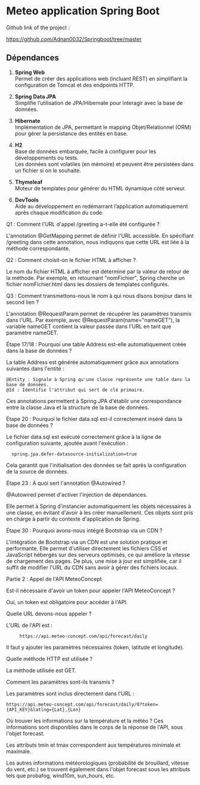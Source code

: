 # Meteo application Spring Boot

Github link of the project :

https://github.com/Adnan0032/Springboot/tree/master

## Dépendances

1. **Spring Web**  
   Permet de créer des applications web (incluant REST) en simplifiant la configuration de Tomcat et des endpoints HTTP.

2. **Spring Data JPA**  
   Simplifie l’utilisation de JPA/Hibernate pour interagir avec la base de données.

3. **Hibernate**  
   Implémentation de JPA, permettant le mapping Objet/Relationnel (ORM) pour gérer la persistance des entités en base.

4. **H2**  
   Base de données embarquée, facile à configurer pour les développements ou tests.  
   Les données sont volatiles (en mémoire) et peuvent être persistées dans un fichier si on le souhaite.

5. **Thymeleaf**  
   Moteur de templates pour générer du HTML dynamique côté serveur.

6. **DevTools**  
   Aide au développement en redémarrant l’application automatiquement après chaque modification du code.

   
Q1 : Comment l'URL d'appel /greeting a-t-elle été configurée ?

L'annotation @GetMapping permet de définir l'URL accessible. En spécifiant /greeting dans cette annotation, nous indiquons que cette URL est liée à la méthode correspondante.

Q2 : Comment choisit-on le fichier HTML à afficher ?

Le nom du fichier HTML à afficher est déterminé par la valeur de retour de la méthode. Par exemple, en retournant "nomFichier", Spring cherche un fichier nomFichier.html dans les dossiers de templates configurés.

Q3 : Comment transmettons-nous le nom à qui nous disons bonjour dans le second lien ?

L'annotation @RequestParam permet de récupérer les paramètres transmis dans l'URL. Par exemple, avec @RequestParam(name="nameGET"), la variable nameGET contient la valeur passée dans l'URL en tant que paramètre nameGET.

Étape 17/18 : Pourquoi une table Address est-elle automatiquement créée dans la base de données ?

La table Address est générée automatiquement grâce aux annotations suivantes dans l'entité :

    @Entity : Signale à Spring qu'une classe représente une table dans la base de données.
    @Id : Identifie l'attribut qui sert de clé primaire.

Ces annotations permettent à Spring JPA d'établir une correspondance entre la classe Java et la structure de la base de données.

Étape 20 : Pourquoi le fichier data.sql est-il correctement inséré dans la base de données ?

Le fichier data.sql est exécuté correctement grâce à la ligne de configuration suivante, ajoutée avant l'exécution :

      spring.jpa.defer-datasource-initialization=true

Cela garantit que l'initialisation des données se fait après la configuration de la source de données.

Étape 23 : À quoi sert l'annotation @Autowired ?

@Autowired permet d'activer l'injection de dépendances. 

Elle permet à Spring d'instancier automatiquement les objets nécessaires à une classe, en évitant d'avoir à les créer manuellement. Ces objets sont pris en charge à partir du contexte d'application de Spring.

Étape 30 : Pourquoi avons-nous intégré Bootstrap via un CDN ?

L'intégration de Bootstrap via un CDN est une solution pratique et performante. Elle permet d'utiliser directement les fichiers CSS et JavaScript hébergés sur des serveurs optimisés, ce qui améliore la vitesse de chargement des pages. De plus, une mise à jour est simplifiée, car il suffit de modifier l'URL du CDN sans avoir à gérer des fichiers locaux.

Partie 2 : Appel de l'API MeteoConcept

Est-il nécessaire d'avoir un token pour appeler l'API MeteoConcept ?

Oui, un token est obligatoire pour accéder à l'API.

Quelle URL devons-nous appeler ?

L'URL de l'API est :

         https://api.meteo-concept.com/api/forecast/daily

Il faut y ajouter les paramètres nécessaires (token, latitude et longitude).

Quelle méthode HTTP est utilisée ?

La méthode utilisée est GET.

Comment les paramètres sont-ils transmis ?

Les paramètres sont inclus directement dans l'URL :

    https://api.meteo-concept.com/api/forecast/daily/0?token={API_KEY}&latlng={Lat},{Lon}

Où trouver les informations sur la température et la météo ?
Ces informations sont disponibles dans le corps de la réponse de l'API, sous l'objet forecast.

Les attributs tmin et tmax correspondent aux températures minimale et maximale.

Les autres informations météorologiques (probabilité de brouillard, vitesse du vent, etc.) se trouvent également dans l'objet forecast sous les attributs tels que probafog, wind10m, sun_hours, etc.

